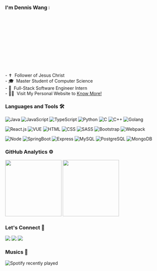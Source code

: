 <h3 align="left">I'm Dennis Wang  <img src="https://media.giphy.com/media/hvRJCLFzcasrR4ia7z/giphy.gif" width="5%" left="5%"> </h3>
<div>
- ✝️  &nbsp;Follower of Jesus Christ <br>
- 🎓 &nbsp;Master Student of Computer Science <br>
- 💼 &nbsp;Full-Stack Software Engineer Intern<br>
- 👨‍💻 &nbsp;Visit My Personal Website to <a href="https://denniszwang.github.io/"> Know More!<a>  <br>
</div>

<h3 align="left">Languages and Tools 🛠</h3>

![Java](https://img.shields.io/badge/-Java-05122A?style=flat&logo=openjdk)
![JavaScript](https://img.shields.io/badge/-JavaScript-05122A?style=flat&logo=javascript)
![TypeScript](https://img.shields.io/badge/-TypeScript-05122A?style=flat&logo=typescript)
![Python](https://img.shields.io/badge/-Python-05122A?style=flat&logo=python)
![C](https://img.shields.io/badge/-C-05122A?style=flat&logo=c) 
![C++](https://img.shields.io/badge/C++-05122A?style=flat-square&logo=C%2B%2B&logoColor=white)
![Golang](https://img.shields.io/badge/-Golang-05122A?style=flat&logo=go&logoColor=white)

![React.js](https://img.shields.io/badge/-React-05122A?style=flat&logo=react) 
![VUE](https://img.shields.io/badge/-Vue-05122A?style=flat&logo=vue.js) 
![HTML](https://img.shields.io/badge/-HTML-05122A?style=flat&logo=html5)
![CSS](https://img.shields.io/badge/-CSS-05122A?style=flat&logo=css3)
![SASS](https://img.shields.io/badge/-Tailwind-05122A?style=flat&logo=tailwindcss)
![Bootstrap](https://img.shields.io/badge/-Bootstrap-05122A?style=flat&logo=bootstrap)
![Webpack](https://img.shields.io/badge/-Webpack-05122A?style=flat&logo=webpack)

![Node](https://img.shields.io/badge/-Node-05122A?style=flat&logo=Node.js)
![SpringBoot](https://img.shields.io/badge/-SpringBoot-05122A?style=flat&logo=spring) 
![Express](https://img.shields.io/badge/-Express-05122A?style=flat&logo=express)
![MySQL](https://img.shields.io/badge/-MySQL-05122A?style=flat&logo=mysql&logoColor=white) 
![PostgreSQL](https://img.shields.io/badge/-PostgreSQL-05122A?style=flat&logo=postgresql)
![MongoDB](https://img.shields.io/badge/-MongoDB-05122A?style=flat&logo=mongodb)

<h3 align="left">GitHub Analytics ⚙️ </h3>
<div>
  <img height="180em" src="https://github-readme-streak-stats.herokuapp.com/?user=denniszwang" >
  <img height="180em" src="https://github-readme-stats-pi-ten-86.vercel.app/api/top-langs/?username=denniszwang&langs_count=5"/>
</div>

<h3 align="left">Let's Connect 🤝</h3>
<a href="https://www.linkedin.com/in/denniswang1011"><img src="https://img.shields.io/badge/-DennisWang-0077B5?style=flat&logo=Linkedin&logoColor=white"/></a>
<a href="mailto:denwang@seas.upenn.edu"><img src="https://img.shields.io/badge/-@Denwang@seas.upenn.edu-089CF5?style=flat&logo=Gmail&logoColor=white"/></a>
<a href="https://x.com/coachdwang"><img src="https://img.shields.io/badge/-@CoachDWang-1DA1F2?style=flat&logo=twitter&logoColor=white"/></a>

<h3 align="left">Musics 🎵</h3>

![Spotify recently played](https://spotify-recently-played-readme.vercel.app/api?user=31k5kivw6l5sv7oh76ail32azl6e&count=3&width=660)
